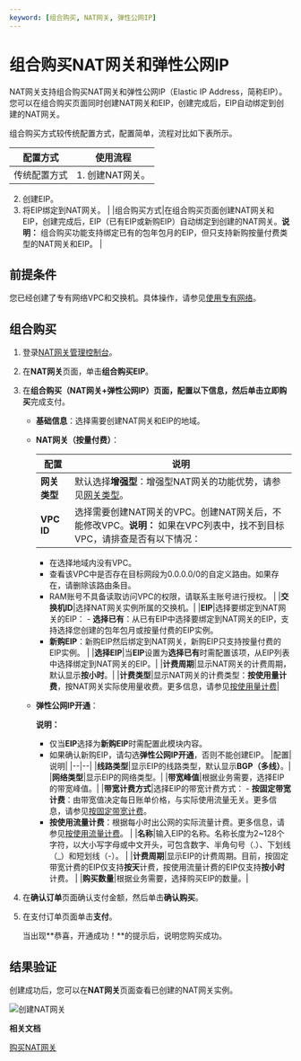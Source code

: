 ```yaml
---
keyword: [组合购买, NAT网关, 弹性公网IP]
---
```


# 组合购买NAT网关和弹性公网IP

NAT网关支持组合购买NAT网关和弹性公网IP（Elastic IP Address，简称EIP）。您可以在组合购买页面同时创建NAT网关和EIP，创建完成后，EIP自动绑定到创建的NAT网关。

组合购买方式较传统配置方式，配置简单，流程对比如下表所示。

|配置方式|使用流程|
|----|----|
|传统配置方式|1.  创建NAT网关。
2.  创建EIP。
3.  将EIP绑定到NAT网关。 |
|组合购买方式|在组合购买页面创建NAT网关和EIP，创建完成后，EIP（已有EIP或新购EIP）自动绑定到创建的NAT网关。**说明：** 组合购买功能支持绑定已有的包年包月的EIP，但只支持新购按量付费类型的NAT网关和EIP。 |

## 前提条件

您已经创建了专有网络VPC和交换机。具体操作，请参见[使用专有网络](/cn.zh-CN/专有网络和交换机/使用专有网络.md)。

## 组合购买

1.  登录[NAT网关管理控制台](https://vpc.console.aliyun.com/nat)。

2.  在**NAT网关**页面，单击**组合购买EIP**。

3.  在**组合购买（NAT网关+弹性公网IP）**页面，配置以下信息，然后单击**立即购买**完成支付。

    -   **基础信息**：选择需要创建NAT网关和EIP的地域。
    -   **NAT网关（按量付费）**：

        |配置|说明|
        |--|--|
        |**网关类型**|默认选择**增强型**：增强型NAT网关的功能优势，请参见[网关类型]()。 |
        |**VPC ID**|选择需要创建NAT网关的VPC。创建NAT网关后，不能修改VPC。**说明：** 如果在VPC列表中，找不到目标VPC，请排查是否有以下情况：

        -   在选择地域内没有VPC。
        -   查看该VPC中是否存在目标网段为0.0.0.0/0的自定义路由。如果存在，请删除该路由条目。
        -   RAM账号不具备读取访问VPC的权限，请联系主账号进行授权。 |
        |**交换机ID**|选择NAT网关实例所属的交换机。|
        |**EIP**|选择要绑定到NAT网关的EIP：        -   **选择已有**：从已有EIP中选择要绑定到NAT网关的EIP，支持选择您创建的包年包月或按量付费的EIP实例。
        -   **新购EIP**：新购EIP然后绑定到NAT网关，新购EIP只支持按量付费的EIP实例。 |
        |**选择EIP**|当**EIP**设置为**选择已有**时需配置该项，从EIP列表中选择绑定到NAT网关的EIP。|
        |**计费周期**|显示NAT网关的计费周期，默认显示**按小时**。|
        |**计费类型**|显示NAT网关的计费类型：**按使用量计费**，按NAT网关实际使用量收费。更多信息，请参见[按使用量计费](/cn.zh-CN/购买指南/按量付费.md)|

    -   **弹性公网IP开通**：

        **说明：**

        -   仅当**EIP**选择为**新购EIP**时需配置此模块内容。
        -   如果确认新购EIP，请勾选**弹性公网IP开通**，否则不能创建EIP。
        |配置|说明|
        |--|--|
        |**线路类型**|显示EIP的线路类型，默认显示**BGP（多线）**。|
        |**网络类型**|显示EIP的网络类型。|
        |**带宽峰值**|根据业务需要，选择EIP的带宽峰值。|
        |**带宽计费方式**|选择EIP的带宽计费方式：         -   **按固定带宽计费**：由带宽值决定每日账单价格，与实际使用流量无关。更多信息，请参见[按固定带宽计费](/cn.zh-CN/产品定价/按量计费.md)。
        -   **按使用流量计费**：根据每小时出公网的实际流量计费。更多信息，请参见[按使用流量计费](/cn.zh-CN/产品定价/按量计费.md)。 |
        |**名称**|输入EIP的名称。名称长度为2~128个字符，以大小写字母或中文开头，可包含数字、半角句号（.）、下划线（\_）和短划线（-）。 |
        |**计费周期**|显示EIP的计费周期。目前，按固定带宽计费的EIP仅支持**按天**计费，按使用流量计费的EIP仅支持**按小时**计费。 |
        |**购买数量**|根据业务需要，选择购买EIP的数量。|

4.  在**确认订单**页面确认支付金额，然后单击**确认购买**。

5.  在支付订单页面单击**支付**。

    当出现**恭喜，开通成功！**的提示后，说明您购买成功。


## 结果验证

创建成功后，您可以在**NAT网关**页面查看已创建的NAT网关实例。

![创建NAT网关](https://static-aliyun-doc.oss-accelerate.aliyuncs.com/assets/img/zh-CN/9492160161/p224256.png)

**相关文档**  


[购买NAT网关](/cn.zh-CN/购买指南/购买NAT网关.md)

